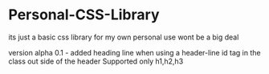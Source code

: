 # Personal-CSS-Library
its just a basic css library for my own personal use wont be a big deal

version alpha 0.1 - added heading line when using a header-line id tag in the class out side of the header Supported only h1,h2,h3
